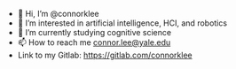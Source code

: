 - 👋 Hi, I’m @connorklee
- 👀 I’m interested in artificial intelligence, HCI, and robotics
- 🌱 I’m currently studying cognitive science
- 📫 How to reach me connor.lee@yale.edu
- Link to my Gitlab: https://gitlab.com/connorklee

<!---
connorklee/connorklee is a ✨ special ✨ repository because its `README.md` (this file) appears on your GitHub profile.
You can click the Preview link to take a look at your changes.
--->
